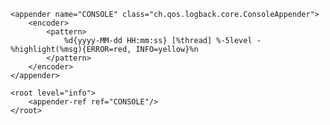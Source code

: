 <?xml version="1.0" encoding="UTF-8"?>
<configuration>
    <conversionRule conversionWord="highlight"
        converterClass="ch.qos.logback.classic.pattern.HighlightCompositeConverter" />

    <appender name="CONSOLE" class="ch.qos.logback.core.ConsoleAppender">
        <encoder>
            <pattern>
                %d{yyyy-MM-dd HH:mm:ss} [%thread] %-5level - %highlight(%msg){ERROR=red, INFO=yellow}%n
            </pattern>
        </encoder>
    </appender>

    <root level="info">
        <appender-ref ref="CONSOLE"/>
    </root>
</configuration>
